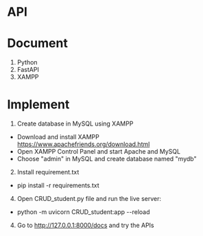 # API
# Document
1. Python
2. FastAPI 
3. XAMPP 
# Implement
1. Create database in MySQL using XAMPP
- Download and install XAMPP
https://www.apachefriends.org/download.html
- Open XAMPP Control Panel and start Apache and MySQL
- Choose "admin" in MySQL and create database named "mydb"
2. Install requirement.txt 
- pip install -r requirements.txt
4. Open CRUD_student.py file and run the live server:
- python -m uvicorn CRUD_student:app --reload
4. Go to http://127.0.0.1:8000/docs and try the APIs


